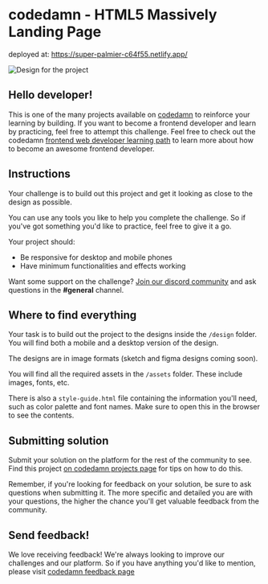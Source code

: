 # codedamn - HTML5 Massively Landing Page

deployed at: https://super-palmier-c64f55.netlify.app/

![Design for the project](https://raw.githubusercontent.com/codedamn-projects/html5-massively-landing-page/master/assets/desktop-design-non-fs.jpg)

## Hello developer!

This is one of the many projects available on [codedamn](https://codedamn.com/projects) to reinforce your learning by building. If you want to become a frontend developer and learn by practicing, feel free to attempt this challenge. Feel free to check out the codedamn [frontend web developer learning path](https://codedamn.com/learning-paths) to learn more about how to become an awesome frontend developer.

## Instructions

Your challenge is to build out this project and get it looking as close to the design as possible.

You can use any tools you like to help you complete the challenge. So if you've got something you'd like to practice, feel free to give it a go.

Your project should:

- Be responsive for desktop and mobile phones
- Have minimum functionalities and effects working

Want some support on the challenge? [Join our discord community](https://bit.ly/codedamn-discord) and ask questions in the **#general** channel.

## Where to find everything

Your task is to build out the project to the designs inside the `/design` folder. You will find both a mobile and a desktop version of the design.

The designs are in image formats (sketch and figma designs coming soon).

You will find all the required assets in the `/assets` folder. These include images, fonts, etc.

There is also a `style-guide.html` file containing the information you'll need, such as color palette and font names. Make sure to open this in the browser to see the contents.

## Submitting solution

Submit your solution on the platform for the rest of the community to see. Find this project [on codedamn projects page]($https://codedamn.com/projects) for tips on how to do this.

Remember, if you're looking for feedback on your solution, be sure to ask questions when submitting it. The more specific and detailed you are with your questions, the higher the chance you'll get valuable feedback from the community.

## Send feedback!

We love receiving feedback! We're always looking to improve our challenges and our platform. So if you have anything you'd like to mention, please visit [codedamn feedback page](https://codedamn.com/contact)
